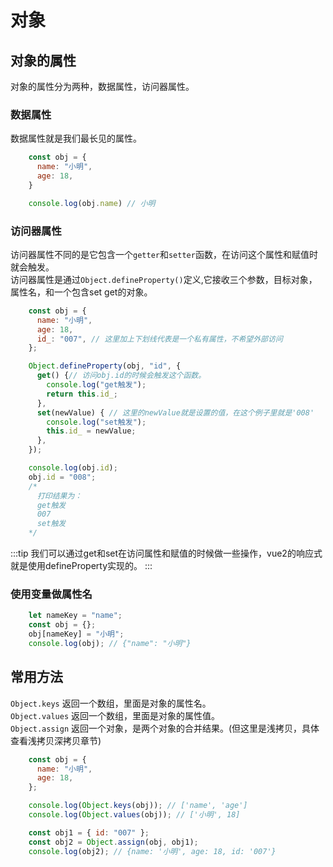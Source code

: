 # 对象
## 对象的属性
对象的属性分为两种，数据属性，访问器属性。
### 数据属性
数据属性就是我们最长见的属性。  
```js
    const obj = {
      name: "小明",
      age: 18,
    }

    console.log(obj.name) // 小明
```
### 访问器属性   
访问器属性不同的是它包含一个`getter`和`setter`函数，在访问这个属性和赋值时就会触发。  
访问器属性是通过`Object.defineProperty()`定义,它接收三个参数，目标对象，属性名，和一个包含set get的对象。
```js
    const obj = {
      name: "小明",
      age: 18,
      id_: "007", // 这里加上下划线代表是一个私有属性，不希望外部访问
    };

    Object.defineProperty(obj, "id", {
      get() {// 访问obj.id的时候会触发这个函数。
        console.log("get触发");
        return this.id_;
      },
      set(newValue) { // 这里的newValue就是设置的值，在这个例子里就是'008'
        console.log("set触发");
        this.id_ = newValue;
      },
    });

    console.log(obj.id);
    obj.id = "008";
    /*
      打印结果为：
      get触发
      007
      set触发
    */
```
:::tip
我们可以通过get和set在访问属性和赋值的时候做一些操作，vue2的响应式就是使用defineProperty实现的。
:::
### 使用变量做属性名
```js
    let nameKey = "name";
    const obj = {};
    obj[nameKey] = "小明";
    console.log(obj); // {"name": "小明"}
```
## 常用方法
`Object.keys` 返回一个数组，里面是对象的属性名。  
`Object.values` 返回一个数组，里面是对象的属性值。  
`Object.assign` 返回一个对象，是两个对象的合并结果。(但这里是浅拷贝，具体查看浅拷贝深拷贝章节)
```js
    const obj = {
      name: "小明",
      age: 18,
    };

    console.log(Object.keys(obj)); // ['name', 'age']
    console.log(Object.values(obj)); // ['小明', 18]

    const obj1 = { id: "007" };
    const obj2 = Object.assign(obj, obj1);
    console.log(obj2); // {name: '小明', age: 18, id: '007'}
```
